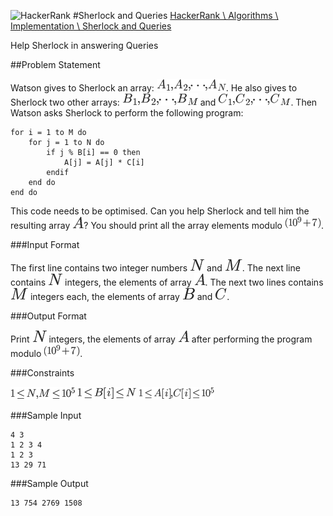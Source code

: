 ![HackerRank]
#Sherlock and Queries
[HackerRank \ Algorithms \ Implementation \ Sherlock and Queries](https://www.hackerrank.com/challenges/sherlock-and-queries)

Help Sherlock in answering Queries

##Problem Statement

Watson gives to Sherlock an array: ![$A_1, A_2, \cdots, A_N$]. He also gives to Sherlock two other arrays: ![$B_1, B_2, \cdots, B_M$] and ![$C_1, C_2, \cdots, C_M$].
Then Watson asks Sherlock to perform the following program:

    for i = 1 to M do
        for j = 1 to N do
            if j % B[i] == 0 then
                A[j] = A[j] * C[i]
            endif
        end do
    end do

This code needs to be optimised. Can you help Sherlock and tell him the resulting array ![$A$]? You should print all the array elements modulo ![$(10^9 + 7)$].

###Input Format

The first line contains two integer numbers ![$N$] and ![$M$]. The next line contains ![$N$] integers, the elements of array ![$A$]. The next two lines contains ![$M$] integers each, the elements of array ![$B$] and ![$C$].

###Output Format

Print ![$N$] integers, the elements of array ![$A$] after performing the program modulo ![$(10^9 + 7)$].

###Constraints

![$1 \le N, M \le 10^5$]
![$1 \le Bi \le N$]
![$1 \le Ai, Ci \le 10^5$]

###Sample Input


	4 3
	1 2 3 4
	1 2 3
	13 29 71

###Sample Output


	13 754 2769 1508

[HackerRank]:https://www.hackerrank.com/assets/brand/typemark_60x200.png
[$A$]:./assets/53d147e7f3fe6e47ee05b88b166bd3f6.png
[$N$]:./assets/f9c4988898e7f532b9f826a75014ed3c.png
[$M$]:./assets/fb97d38bcc19230b0acd442e17db879c.png
[$B_1, B_2, \cdots, B_M$]:./assets/931a66e3d5b402ced398785c46df78e4.png
[$C$]:./assets/9b325b9e31e85137d1de765f43c0f8bc.png
[$C_1, C_2, \cdots, C_M$]:./assets/8a695951a4f2c018cdea907c2aef0ee3.png
[$B$]:./assets/61e84f854bc6258d4108d08d4c4a0852.png
[$1 \le N, M \le 10^5$]:./assets/404294123ec13c62c8a0b390d4e8f6ee.png
[$1 \le Ai, Ci \le 10^5$]:./assets/d133006232caf463e513a0ef1f36103c.png
[$1 \le Bi \le N$]:./assets/ef9ba375db3112e1c88aa798dd3522c4.png
[$A_1, A_2, \cdots, A_N$]:./assets/c3f4413a12dd68a3f0999d8c67f58f0e.png
[$(10^9 + 7)$]:./assets/c4e61dbf8b36a31aa53c4e418152f3d2.png